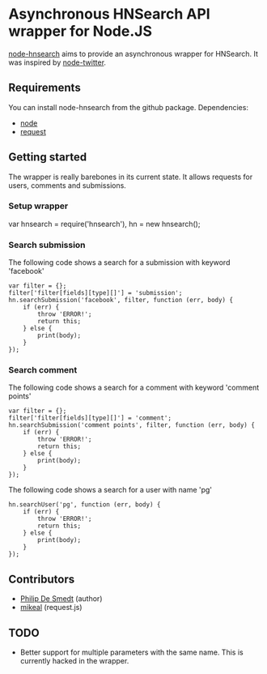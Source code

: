 Asynchronous HNSearch API wrapper for Node.JS
=============================================

[node-hnsearch](https://github.com/philipdesmedt/node-hnsearch) aims to provide an asynchronous wrapper for HNSearch. It was inspired by [node-twitter](https://github.com/jdub/node-twitter).

## Requirements

You can install node-hnsearch from the github package. Dependencies:

- [node](http://nodejs.org/)
- [request](https://github.com/mikeal/request/)

## Getting started

The wrapper is really barebones in its current state. It allows requests for users, comments and submissions. 

### Setup wrapper

var	hnsearch = require('hnsearch'),
	hn = new hnsearch();

### Search submission

The following code shows a search for a submission with keyword 'facebook'

	var filter = {};
	filter['filter[fields][type][]'] = 'submission';
	hn.searchSubmission('facebook', filter, function (err, body) {
		if (err) {
			throw 'ERROR!';
			return this;
		} else {
			print(body);
		}
	});

### Search comment

The following code shows a search for a comment with keyword 'comment points'

	var filter = {};
	filter['filter[fields][type][]'] = 'comment';
	hn.searchSubmission('comment points', filter, function (err, body) {
		if (err) {
			throw 'ERROR!';
			return this;
		} else {
			print(body);
		}
	});

The following code shows a search for a user with name 'pg'

	hn.searchUser('pg', function (err, body) {
		if (err) {
			throw 'ERROR!';
			return this;
		} else {
			print(body);
		}
	});

## Contributors

- [Philip De Smedt](http://github.com/philipdesmedt) (author)
- [mikeal](https://github.com/mikeal/request) (request.js)

## TODO

- Better support for multiple parameters with the same name. This is currently hacked in the wrapper.
